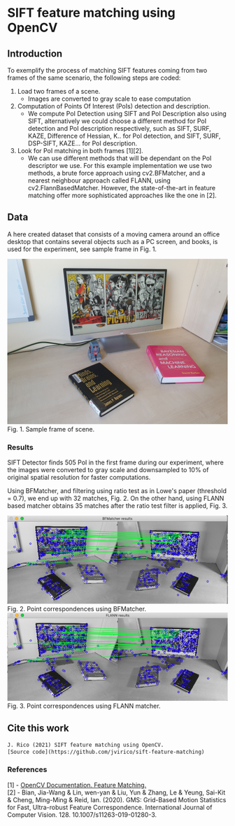 # SIFT feature matching using OpenCV

## Introduction
To exemplify the process of matching SIFT features coming from two frames of the same scenario, the following steps are coded:

1. Load two frames of a scene.
    - Images are converted to gray scale to ease computation
2. Computation of Points Of Interest (PoIs) detection and description.
    - We compute PoI Detection using SIFT and PoI Description also using SIFT, alternatively we could choose a different method for PoI detection and PoI description respectively, such as SIFT, SURF, KAZE, Difference of Hessian, K.. for PoI detection, and SIFT, SURF, DSP-SIFT, KAZE... for PoI description.
3. Look for PoI matching in both frames [1][2].
    - We can use different methods that will be dependant on the PoI descriptor we use. For this example implementation we use two methods, a brute force approach using cv2.BFMatcher, and a nearest neighbour approach called FLANN, using cv2.FlannBasedMatcher. However, the state-of-the-art in feature matching offer more sophisticated approaches like the one in [2].

## Data
A here created dataset that consists of a moving camera around an office desktop that contains several objects such as a PC screen, and books, is used for the experiment, see sample frame in Fig. 1.

<img src="./data/Scene2/20200613_181153.jpg" alt="drawing" width="600"/>  
Fig. 1. Sample frame of scene.  



### Results
SIFT Detector finds 505 PoI in the first frame during our experiment, where the images were converted to gray scale and downsampled to 10% of original spatial resolution for faster computations.  

Using BFMatcher, and filtering using ratio test as in Lowe's paper (threshold = 0.7), we end up with 32 matches, Fig. 2. On the other hand, using FLANN based matcher obtains 35 matches after the ratio test filter is applied, Fig. 3.  

<img src="./img/BFMatcher.png" alt="drawing" width="600"/>  
Fig. 2. Point correspondences using BFMatcher.  

<img src="./img/FLANN_matcher.png" alt="drawing" width="600"/>  
Fig. 3. Point correspondences using FLANN matcher.  


## Cite this work
    J. Rico (2021) SIFT feature matching using OpenCV.
    [Source code](https://github.com/jvirico/sift-feature-matching)  


### References
[1] - [OpenCV Documentation. Feature Matching.](https://docs.opencv.org/4.5.2/dc/dc3/tutorial_py_matcher.html)  
[2] - Bian, Jia-Wang & Lin, wen-yan & Liu, Yun & Zhang, Le & Yeung, Sai-Kit & Cheng, Ming-Ming & Reid, Ian. (2020). GMS: Grid-Based Motion Statistics for Fast, Ultra-robust Feature Correspondence. International Journal of Computer Vision. 128. 10.1007/s11263-019-01280-3.  